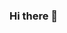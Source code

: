 ### Hi there 👋

<!--
**davidthecodingguy/davidthecodingguy** is a ✨ _special_ ✨ repository because its `README.md` (this file) appears on your GitHub profile.

Here are some ideas to get you started:

- 👋 Hi, I'm David!
- 🧩 I enjoy problem solving
- 🧠 I'm a beginner learning C#, HTML, and CAD modeling
- 🤝 I'm willing to collaborate with anyone!
- 👉 <a href="mailto:davidyork1995@gmail.com">Email</a> me anytime
- 👷 Linkedin under construction...
